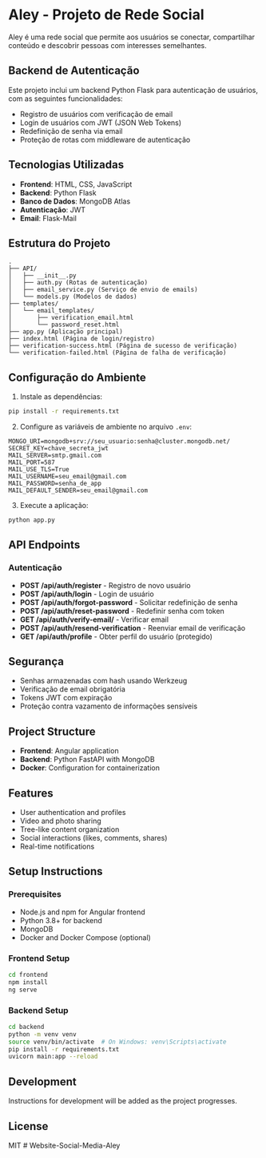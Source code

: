 # Aley - Projeto de Rede Social

Aley é uma rede social que permite aos usuários se conectar, compartilhar conteúdo e descobrir pessoas com interesses semelhantes.

## Backend de Autenticação

Este projeto inclui um backend Python Flask para autenticação de usuários, com as seguintes funcionalidades:

- Registro de usuários com verificação de email
- Login de usuários com JWT (JSON Web Tokens)
- Redefinição de senha via email
- Proteção de rotas com middleware de autenticação

## Tecnologias Utilizadas

- **Frontend**: HTML, CSS, JavaScript
- **Backend**: Python Flask
- **Banco de Dados**: MongoDB Atlas
- **Autenticação**: JWT
- **Email**: Flask-Mail

## Estrutura do Projeto

```
.
├── API/
│   ├── __init__.py
│   ├── auth.py (Rotas de autenticação)
│   ├── email_service.py (Serviço de envio de emails)
│   └── models.py (Modelos de dados)
├── templates/
│   └── email_templates/
│       ├── verification_email.html
│       └── password_reset.html
├── app.py (Aplicação principal)
├── index.html (Página de login/registro)
├── verification-success.html (Página de sucesso de verificação)
└── verification-failed.html (Página de falha de verificação)
```

## Configuração do Ambiente

1. Instale as dependências:

```bash
pip install -r requirements.txt
```

2. Configure as variáveis de ambiente no arquivo `.env`:

```
MONGO_URI=mongodb+srv://seu_usuario:senha@cluster.mongodb.net/
SECRET_KEY=chave_secreta_jwt
MAIL_SERVER=smtp.gmail.com
MAIL_PORT=587
MAIL_USE_TLS=True
MAIL_USERNAME=seu_email@gmail.com
MAIL_PASSWORD=senha_de_app
MAIL_DEFAULT_SENDER=seu_email@gmail.com
```

3. Execute a aplicação:

```bash
python app.py
```

## API Endpoints

### Autenticação

- **POST /api/auth/register** - Registro de novo usuário
- **POST /api/auth/login** - Login de usuário
- **POST /api/auth/forgot-password** - Solicitar redefinição de senha
- **POST /api/auth/reset-password** - Redefinir senha com token
- **GET /api/auth/verify-email/<token>** - Verificar email
- **POST /api/auth/resend-verification** - Reenviar email de verificação
- **GET /api/auth/profile** - Obter perfil do usuário (protegido)

## Segurança

- Senhas armazenadas com hash usando Werkzeug
- Verificação de email obrigatória
- Tokens JWT com expiração
- Proteção contra vazamento de informações sensíveis

## Project Structure

- **Frontend**: Angular application
- **Backend**: Python FastAPI with MongoDB
- **Docker**: Configuration for containerization

## Features

- User authentication and profiles
- Video and photo sharing
- Tree-like content organization
- Social interactions (likes, comments, shares)
- Real-time notifications

## Setup Instructions

### Prerequisites

- Node.js and npm for Angular frontend
- Python 3.8+ for backend
- MongoDB
- Docker and Docker Compose (optional)

### Frontend Setup

```bash
cd frontend
npm install
ng serve
```

### Backend Setup

```bash
cd backend
python -m venv venv
source venv/bin/activate  # On Windows: venv\Scripts\activate
pip install -r requirements.txt
uvicorn main:app --reload
```

## Development

Instructions for development will be added as the project progresses.

## License

MIT #   W e b s i t e - S o c i a l - M e d i a - A l e y 
 
 